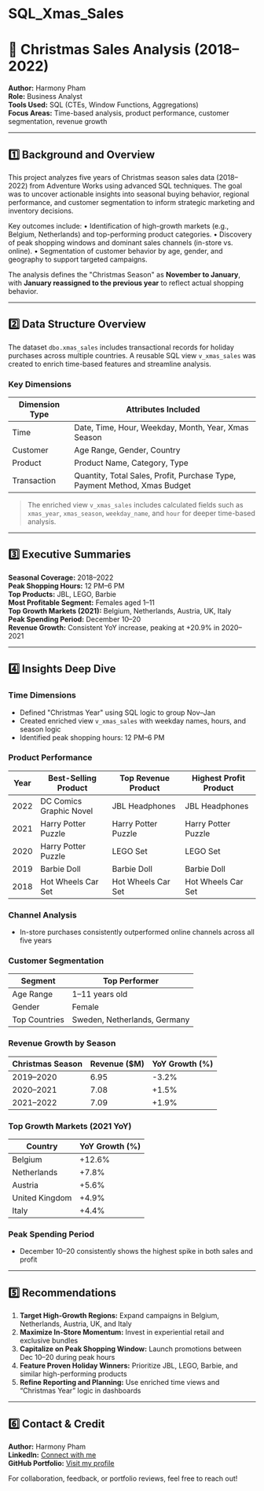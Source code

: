 # SQL_Xmas_Sales

# 🎄 Christmas Sales Analysis (2018–2022)

**Author:** Harmony Pham  
**Role:** Business Analyst  
**Tools Used:** SQL (CTEs, Window Functions, Aggregations)  
**Focus Areas:** Time-based analysis, product performance, customer segmentation, revenue growth

---

## 1️⃣ Background and Overview

This project analyzes five years of Christmas season sales data (2018–2022) from Adventure Works using advanced SQL techniques. The goal was to uncover actionable insights into seasonal buying behavior, regional performance, and customer segmentation to inform strategic marketing and inventory decisions.

Key outcomes include:
• 	Identification of high-growth markets (e.g., Belgium, Netherlands) and top-performing product categories.
• 	Discovery of peak shopping windows and dominant sales channels (in-store vs. online).
• 	Segmentation of customer behavior by age, gender, and geography to support targeted campaigns.

The analysis defines the "Christmas Season" as **November to January**, with **January reassigned to the previous year** to reflect actual shopping behavior.

---

## 2️⃣ Data Structure Overview

The dataset `dbo.xmas_sales` includes transactional records for holiday purchases across multiple countries. A reusable SQL view `v_xmas_sales` was created to enrich time-based features and streamline analysis.

### Key Dimensions

| Dimension Type     | Attributes Included                                      |
|--------------------|----------------------------------------------------------|
| Time               | Date, Time, Hour, Weekday, Month, Year, Xmas Season      |
| Customer           | Age Range, Gender, Country                               |
| Product            | Product Name, Category, Type                             |
| Transaction        | Quantity, Total Sales, Profit, Purchase Type, Payment Method, Xmas Budget |

> The enriched view `v_xmas_sales` includes calculated fields such as `xmas_year`, `xmas_season`, `weekday_name`, and `hour` for deeper time-based analysis.

---

## 3️⃣ Executive Summaries

**Seasonal Coverage:** 2018–2022  
**Peak Shopping Hours:** 12 PM–6 PM  
**Top Products:** JBL, LEGO, Barbie  
**Most Profitable Segment:** Females aged 1–11  
**Top Growth Markets (2021):** Belgium, Netherlands, Austria, UK, Italy  
**Peak Spending Period:** December 10–20  
**Revenue Growth:** Consistent YoY increase, peaking at +20.9% in 2020–2021

---

## 4️⃣ Insights Deep Dive

### Time Dimensions
- Defined "Christmas Year" using SQL logic to group Nov–Jan
- Created enriched view `v_xmas_sales` with weekday names, hours, and season logic
- Identified peak shopping hours: 12 PM–6 PM

### Product Performance

| Year | Best-Selling Product | Top Revenue Product | Highest Profit Product |
|------|----------------------|---------------------|------------------------|
| 2022 | DC Comics Graphic Novel| JBL Headphones      | JBL Headphones            |
| 2021 | Harry Potter Puzzle    | Harry Potter Puzzle | Harry Potter Puzzle    |
| 2020 | Harry Potter Puzzle    | LEGO Set            | LEGO Set               |
| 2019 | Barbie Doll            | Barbie Doll         | Barbie Doll            |
| 2018 | Hot Wheels Car Set     | Hot Wheels Car Set  | Hot Wheels Car Set     |

### Channel Analysis
- In-store purchases consistently outperformed online channels across all five years

### Customer Segmentation

| Segment        | Top Performer |
|----------------|----------------|
| Age Range      | 1–11 years old |
| Gender         | Female         |
| Top Countries  | Sweden, Netherlands, Germany |

### Revenue Growth by Season

| Christmas Season | Revenue ($M) | YoY Growth (%) |
|------------------|--------------|----------------|
| 2019–2020        | 6.95        | -3.2%         |
| 2020–2021        | 7.08        | +1.5%         |
| 2021–2022        | 7.09        | +1.9%         |

### Top Growth Markets (2021 YoY)

| Country        | YoY Growth (%) |
|----------------|----------------|
| Belgium        | +12.6%         |
| Netherlands    | +7.8%         |
| Austria        | +5.6%         |
| United Kingdom | +4.9%         |
| Italy          | +4.4%         |

### Peak Spending Period
- December 10–20 consistently shows the highest spike in both sales and profit

---

## 5️⃣ Recommendations

1. **Target High-Growth Regions:** Expand campaigns in Belgium, Netherlands, Austria, UK, and Italy
2. **Maximize In-Store Momentum:** Invest in experiential retail and exclusive bundles
3. **Capitalize on Peak Shopping Window:** Launch promotions between Dec 10–20 during peak hours
4. **Feature Proven Holiday Winners:** Prioritize JBL, LEGO, Barbie, and similar high-performing products
5. **Refine Reporting and Planning:** Use enriched time views and “Christmas Year” logic in dashboards

---

## 6️⃣ Contact & Credit

**Author:** Harmony Pham  
**LinkedIn:** [Connect with me](https://www.linkedin.com/in/harmony-pham-362193235/)  
**GitHub Portfolio:** [Visit my profile](https://github.com/Harmonypham0111279)  

For collaboration, feedback, or portfolio reviews, feel free to reach out!

